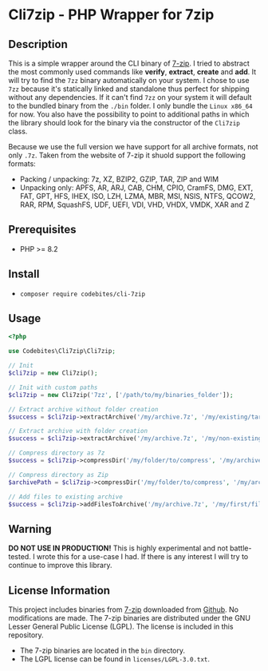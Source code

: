 # Cli7zip - PHP Wrapper for 7zip

## Description

This is a simple wrapper around the CLI binary of [7-zip](https://www.7-zip.org/). I tried to abstract the most commonly used commands like **verify**, **extract**, **create** and **add**. It will try to find the `7zz` binary automatically on your system. I chose to use `7zz` because it's statically linked and standalone thus perfect for shipping without any dependencies. If it can't find `7zz` on your system it will default to the bundled binary from the `./bin` folder. I only bundle the `Linux x86_64` for now. You also have the possibility to point to additional paths in which the library should look for the binary via the constructor of the `Cli7zip` class.

Because we use the full version we have support for all archive formats, not only `.7z`. Taken from the website of 7-zip it shuold support the following formats:

-   Packing / unpacking: 7z, XZ, BZIP2, GZIP, TAR, ZIP and WIM
-   Unpacking only: APFS, AR, ARJ, CAB, CHM, CPIO, CramFS, DMG, EXT, FAT, GPT, HFS, IHEX, ISO, LZH, LZMA, MBR, MSI, NSIS, NTFS, QCOW2, RAR, RPM, SquashFS, UDF, UEFI, VDI, VHD, VHDX, VMDK, XAR and Z

## Prerequisites

-   PHP >= 8.2

## Install

-   `composer require codebites/cli-7zip`

## Usage

```PHP
<?php

use Codebites\Cli7zip\Cli7zip;

// Init
$cli7zip = new Cli7zip();

// Init with custom paths
$cli7zip = new Cli7zip('7zz', ['/path/to/my/binaries_folder']);

// Extract archive without folder creation
$success = $cli7zip->extractArchive('/my/archive.7z', '/my/existing/target/folder');

// Extract archive with folder creation
$success = $cli7zip->extractArchive('/my/archive.7z', '/my/non-existing/target/folder', true);

// Compress directory as 7z
$success = $cli7zip->compressDir('/my/folder/to/compress', '/my/archive.7z', '7z');

// Compress directory as Zip
$archivePath = $cli7zip->compressDir('/my/folder/to/compress', '/my/archive.zip', 'zip');

// Add files to existing archive
$success = $cli7zip->addFilesToArchive('/my/archive.7z', '/my/first/file.txt', '/my/seconde/file2.txt');
```

## Warning

**DO NOT USE IN PRODUCTION!** This is highly experimental and not battle-tested. I wrote this for a use-case I had. If there is any interest I will try to continue to improve this library.

## License Information

This project includes binaries from [7-zip](https://www.7-zip.org) downloaded from [Github](https://github.com/ip7z/7zip/releases/latest). No modifications are made.
The 7-zip binaries are distributed under the GNU Lesser General Public License (LGPL). The license is included in this repository.

-   The 7-zip binaries are located in the `bin` directory.
-   The LGPL license can be found in `licenses/LGPL-3.0.txt`.
